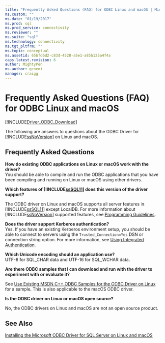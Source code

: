 ```yaml
---
title: "Frequently Asked Questions (FAQ) for ODBC Linux and macOS | Microsoft Docs"
ms.custom: ""
ms.date: "01/19/2017"
ms.prod: sql
ms.prod_service: connectivity
ms.reviewer: ""
ms.suite: "sql"
ms.technology: connectivity
ms.tgt_pltfrm: ""
ms.topic: conceptual
ms.assetid: 65bfd6d2-c83d-4528-a5e1-a85b125a4f4a
caps.latest.revision: 6
author: MightyPen
ms.author: genemi
manager: craigg
---
```

# Frequently Asked Questions (FAQ) for ODBC Linux and macOS
[!INCLUDE[Driver_ODBC_Download](../../../includes/driver_odbc_download.md)]

The following are answers to questions about the ODBC Driver for [!INCLUDE[ssNoVersion](../../../includes/ssnoversion_md.md)] on Linux and macOS.
  
## Frequently Asked Questions

**How do existing ODBC applications on Linux or macOS work with the driver?**  
You should be able to compile and run the ODBC applications that you have been compiling and running on Linux or macOS using other drivers. 
  
**Which features of [!INCLUDE[ssSQL11](../../../includes/sssql11_md.md)] does this version of the driver support?**

The ODBC driver on Linux and macOS supports all server features in [!INCLUDE[ssSQL11](../../../includes/sssql11_md.md)] except LocalDB. For more information about [!INCLUDE[ssNoVersion](../../../includes/ssnoversion_md.md)] supported features, see [Programming Guidelines](../../../connect/odbc/linux-mac/programming-guidelines.md).  
  
**Does the driver support Kerberos authentication?**  
Yes. If you have an existing Kerberos environment setup, you should be able to connect to servers using the `Trusted_Connection=Yes` DSN or connection string option. For more information, see [Using Integrated Authentication](../../../connect/odbc/linux-mac/using-integrated-authentication.md).  
  
**Which Unicode encoding should an application use?**  
UTF-8 for SQL_CHAR data and UTF-16 for SQL_WCHAR data.  

**Are there ODBC samples that I can download and run with the driver to experiment with or evaluate it?**

See [Use Existing MSDN C++ ODBC Samples for the ODBC Driver on Linux](http://blogs.msdn.com/b/sqlblog/archive/2012/01/26/use-existing-msdn-c-odbc-samples-for-microsoft-linux-odbc-driver.aspx) for a sample. This is also applicable to the macOS ODBC driver. 

**Is the ODBC driver on Linux or macOS open source?**

No, the ODBC drivers on Linux and macOS are not an open source product.  

## See Also
[Installing the Microsoft ODBC Driver for SQL Server on Linux and macOS](../../../connect/odbc/linux-mac/installing-the-microsoft-odbc-driver-for-sql-server.md)
